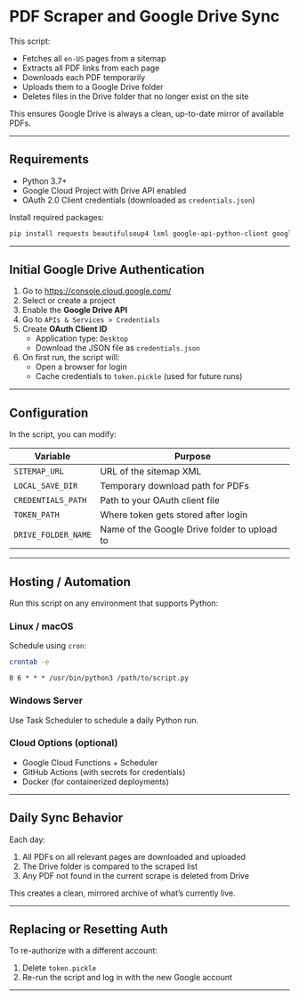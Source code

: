 # PDF Scraper and Google Drive Sync

This script:
- Fetches all `en-US` pages from a sitemap
- Extracts all PDF links from each page
- Downloads each PDF temporarily
- Uploads them to a Google Drive folder
- Deletes files in the Drive folder that no longer exist on the site

This ensures Google Drive is always a clean, up-to-date mirror of available PDFs.

---

## Requirements

- Python 3.7+
- Google Cloud Project with Drive API enabled
- OAuth 2.0 Client credentials (downloaded as `credentials.json`)

Install required packages:
```bash
pip install requests beautifulsoup4 lxml google-api-python-client google-auth-httplib2 google-auth-oauthlib
```

---

## Initial Google Drive Authentication

1. Go to https://console.cloud.google.com/
2. Select or create a project
3. Enable the **Google Drive API**
4. Go to `APIs & Services > Credentials`
5. Create **OAuth Client ID**
    - Application type: `Desktop`
    - Download the JSON file as `credentials.json`
6. On first run, the script will:
    - Open a browser for login
    - Cache credentials to `token.pickle` (used for future runs)

---

## Configuration

In the script, you can modify:

| Variable              | Purpose                                            |
|----------------------|----------------------------------------------------|
| `SITEMAP_URL`        | URL of the sitemap XML                             |
| `LOCAL_SAVE_DIR`     | Temporary download path for PDFs                   |
| `CREDENTIALS_PATH`   | Path to your OAuth client file                     |
| `TOKEN_PATH`         | Where token gets stored after login                |
| `DRIVE_FOLDER_NAME`  | Name of the Google Drive folder to upload to       |

---

## Hosting / Automation

Run this script on any environment that supports Python:

### Linux / macOS
Schedule using `cron`:
```bash
crontab -e
```
```
0 6 * * * /usr/bin/python3 /path/to/script.py
```

### Windows Server
Use Task Scheduler to schedule a daily Python run.

### Cloud Options (optional)
- Google Cloud Functions + Scheduler
- GitHub Actions (with secrets for credentials)
- Docker (for containerized deployments)

---

## Daily Sync Behavior

Each day:
1. All PDFs on all relevant pages are downloaded and uploaded
2. The Drive folder is compared to the scraped list
3. Any PDF not found in the current scrape is deleted from Drive

This creates a clean, mirrored archive of what’s currently live.

---

## Replacing or Resetting Auth

To re-authorize with a different account:
1. Delete `token.pickle`
2. Re-run the script and log in with the new Google account

---




